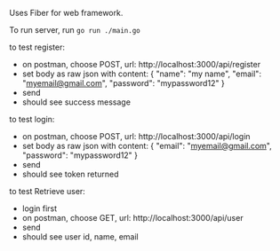 Uses Fiber for web framework.

To run server, run `go run ./main.go`

to test register:
- on postman, choose POST, url: http://localhost:3000/api/register
- set body as raw json with content:
{
  "name": "my name",
  "email": "myemail@gmail.com",
  "password": "mypassword12"
}
- send
- should see success message


to test login: 
- on postman, choose POST, url: http://localhost:3000/api/login
- set body as raw json with content:
{
  "email": "myemail@gmail.com",
  "password": "mypassword12"
}
- send
- should see token returned


to test Retrieve user:
- login first
- on postman, choose GET, url: http://localhost:3000/api/user
- send
- should see user id, name, email
